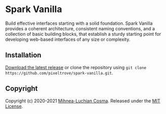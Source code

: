 # Spark Vanilla

Build effective interfaces starting with a solid foundation. Spark Vanilla provides a coherent architecture, consistent naming conventions, and a collection of basic building blocks, that establish a sturdy starting point for developing web-based interfaces of any size or complexity.

## Installation

[Download the latest release](https://github.com/pixeltrove/spark-vanilla/releases) or clone the repository using `git clone https://github.com/pixeltrove/spark-vanilla.git`.

## Copyright

Copyright (c) 2020-2021 [Mihnea-Luchian Cosma](https://github.com/luchian). Released under the [MIT License](https://github.com/pixeltrove/spark-vanilla/blob/master/LICENSE.md).

